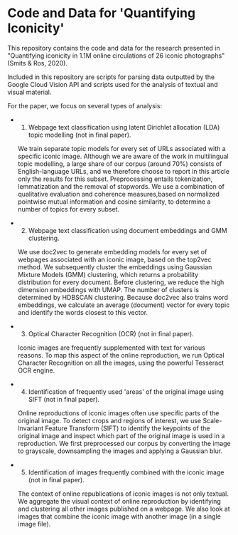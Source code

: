 # Code and Data for 'Quantifying Iconicity'

This repository contains the code and data for the research presented in "Quantifying iconicity in 1.1M online circulations of 26 iconic photographs" (Smits & Ros, 2020). 

Included in this repository are scripts for parsing data outputted by the Google Cloud Vision API and scripts used for the analysis of textual and visual material.

For the paper, we focus on several types of analysis:

- 1. Webpage text classification using latent Dirichlet allocation (LDA) topic modelling (not in final paper).

  We train separate topic models for every set of URLs associated with a specific iconic image. Although we are aware of the work in multilingual topic modelling, a large share of our corpus (around 70\%) consists of English-language URLs, and we therefore choose to report in this article only the results for this subset. Preprocessing entails tokenization, lemmatization and the removal of stopwords. We use a combination of qualitative evaluation and coherence measures,based on normalized pointwise mutual information and cosine similarity, to determine a number of topics for every subset.
  
- 2. Webpage text classification using document embeddings and GMM clustering.

  We use doc2vec to generate embedding models for every set of webpages associated with an iconic image, based on the top2vec method. We subsequently cluster the embeddings using Gaussian Mixture Models (GMM) clustering, which returns a probability distribution for every document. Before clustering, we reduce the high dimension embeddings with UMAP. The number of clusters is determined by HDBSCAN clustering. Because doc2vec also trains word embeddings, we calculate an average (document) vector for every topic and identify the words closest to this vector.

- 3. Optical Character Recognition (OCR) (not in final paper).
  
  Iconic images are frequently supplemented with text for various reasons. To map this aspect of the online reproduction, we run Optical Character Recognition on all the images, using the powerful Tesseract OCR engine.
  
- 4. Identification of frequently used 'areas' of the original image using SIFT (not in final paper).
  
    Online reproductions of iconic images often use specific parts of the original image. To detect crops and regions of interest, we use Scale-Invariant Feature Transform (SIFT) to identify the keypoints of the original image and inspect which part of the original image is used in a reproduction. We first preprocessed our corpus by converting the image to grayscale, downsampling the images and applying a Gaussian blur.
  
- 5. Identification of images frequently combined with the iconic image (not in final paper).
  
  The context of online republications of iconic images is not only textual. We aggregate the visual context of online reproduction by identifying and clustering all other images published on a webpage. We also look at images that combine the iconic image with another image (in a single image file).
